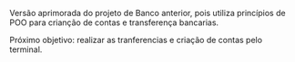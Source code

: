 Versão aprimorada do projeto de Banco anterior, pois utiliza princípios de POO para crianção de contas e transferença bancarias.

Próximo objetivo: realizar as tranferencias e criação de contas pelo terminal.
